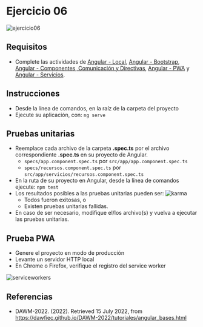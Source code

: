 # Ejercicio 06

![ejercicio06](imagenes/ejercicio06.png)


## Requisitos

* Complete las actividades de [Angular - Local](https://dawfiec.github.io/DAWM/tutoriales/angular_local.html), [Angular - Bootstrap](https://dawfiec.github.io/DAWM/tutoriales/angular_bootstrap.html), [Angular - Componentes, Comunicación y Directivas](https://dawfiec.github.io/DAWM/tutoriales/angular_bases.html), [Angular - PWA](https://dawfiec.github.io/DAWM/tutoriales/angular_pwa.html) y [Angular - Servicios](https://dawfiec.github.io/DAWM/tutoriales/angular_servicios.html).

## Instrucciones

* Desde la línea de comandos, en la raíz de la carpeta del proyecto 
* Ejecute su aplicación, con: `ng serve`


## Pruebas unitarias

* Reemplace cada archivo de la carpeta **.spec.ts** por el archivo correspondiente **.spec.ts** en su proyecto de Angular.
	+ `specs/app.component.spec.ts` por `src/app/app.component.spec.ts`
	+ `specs/recursos.component.spec.ts` por `src/app/servicios/recursos.component.spec.ts`
* En la ruta de su proyecto en Angular, desde la línea de comandos ejecute: `npm test`
* Los resultados posibles a las pruebas unitarias pueden ser: 
	![karma](imagenes/karma.png)
	+ Todos fueron exitosas, o
	+ Existen pruebas unitarias fallidas.
* En caso de ser necesario, modifique el/los archivo(s) y vuelva a ejecutar las pruebas unitarias.


## Prueba PWA

* Genere el proyecto en modo de producción
* Levante un servidor HTTP local
* En Chrome o Firefox, verifique el registro del service worker

![serviceworkers](imagenes/serviceworkers.png)

## Referencias 

* DAWM-2022. (2022). Retrieved 15 July 2022, from https://dawfiec.github.io/DAWM-2022/tutoriales/angular_bases.html
